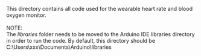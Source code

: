 This directory contains all code used for the wearable heart rate and blood oxygen monitor.
<br>
<br>
NOTE:
<br>
The *libraries* folder needs to be moved to the Arduino IDE libraries directory in order to run the code.
By default, this directory should be C:\Users\xxx\Documents\Arduino\libraries
